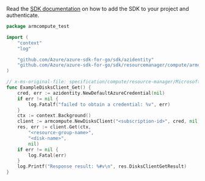 Read the [SDK documentation](https://github.com/Azure/azure-sdk-for-go/blob/sdk%2Fresourcemanager%2Fcompute%2Farmcompute%2Fv0.4.0/sdk/resourcemanager/compute/armcompute/README.md) on how to add the SDK to your project and authenticate.

```go
package armcompute_test

import (
	"context"
	"log"

	"github.com/Azure/azure-sdk-for-go/sdk/azidentity"
	"github.com/Azure/azure-sdk-for-go/sdk/resourcemanager/compute/armcompute"
)

// x-ms-original-file: specification/compute/resource-manager/Microsoft.Compute/stable/2021-08-01/examples/GetInformationAboutAManagedDisk.json
func ExampleDisksClient_Get() {
	cred, err := azidentity.NewDefaultAzureCredential(nil)
	if err != nil {
		log.Fatalf("failed to obtain a credential: %v", err)
	}
	ctx := context.Background()
	client := armcompute.NewDisksClient("<subscription-id>", cred, nil)
	res, err := client.Get(ctx,
		"<resource-group-name>",
		"<disk-name>",
		nil)
	if err != nil {
		log.Fatal(err)
	}
	log.Printf("Response result: %#v\n", res.DisksClientGetResult)
}
```
